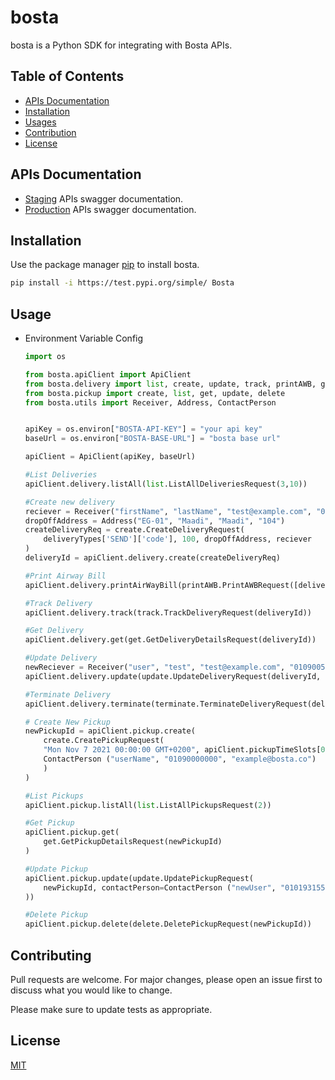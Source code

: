 # bosta

bosta is a Python SDK for integrating with Bosta APIs.

## Table of Contents

- [APIs Documentation](#apis-documentation)
- [Installation](#installation)
- [Usages](#usages)
- [Contribution](#contribution)
- [License](#license)

## APIs Documentation

- [Staging](https://stg-app.bosta.co/docs) APIs swagger documentation.
- [Production](https://app.bosta.co/docs) APIs swagger documentation.

## Installation

Use the package manager [pip](https://pip.pypa.io/en/bosta/) to install bosta.

```bash
pip install -i https://test.pypi.org/simple/ Bosta
```

## Usage

- Environment Variable Config
    ``` python
    import os

    from bosta.apiClient import ApiClient
    from bosta.delivery import list, create, update, track, printAWB, get, terminate
    from bosta.pickup import create, list, get, update, delete
    from bosta.utils import Receiver, Address, ContactPerson


    apiKey = os.environ["BOSTA-API-KEY"] = "your api key"
    baseUrl = os.environ["BOSTA-BASE-URL"] = "bosta base url"

    apiClient = ApiClient(apiKey, baseUrl)

    #List Deliveries 
    apiClient.delivery.listAll(list.ListAllDeliveriesRequest(3,10))

    #Create new delivery
    reciever = Receiver("firstName", "lastName", "test@example.com", "01090055000")
    dropOffAddress = Address("EG-01", "Maadi", "Maadi", "104")
    createDeliveryReq = create.CreateDeliveryRequest(
        deliveryTypes['SEND']['code'], 100, dropOffAddress, reciever 
    )
    deliveryId = apiClient.delivery.create(createDeliveryReq)

    #Print Airway Bill
    apiClient.delivery.printAirWayBill(printAWB.PrintAWBRequest([deliveryId]))

    #Track Delivery
    apiClient.delivery.track(track.TrackDeliveryRequest(deliveryId))

    #Get Delivery
    apiClient.delivery.get(get.GetDeliveryDetailsRequest(deliveryId))

    #Update Delivery
    newReciever = Receiver("user", "test", "test@example.com", "01090055000")
    apiClient.delivery.update(update.UpdateDeliveryRequest(deliveryId, receiver = newReciever, cod=120))

    #Terminate Delivery
    apiClient.delivery.terminate(terminate.TerminateDeliveryRequest(deliveryId))

    # Create New Pickup
    newPickupId = apiClient.pickup.create(
        create.CreatePickupRequest(
        "Mon Nov 7 2021 00:00:00 GMT+0200", apiClient.pickupTimeSlots[0],
        ContactPerson ("userName", "01090000000", "example@bosta.co")
        )
    )

    #List Pickups 
    apiClient.pickup.listAll(list.ListAllPickupsRequest(2))

    #Get Pickup 
    apiClient.pickup.get(
        get.GetPickupDetailsRequest(newPickupId)
    )

    #Update Pickup 
    apiClient.pickup.update(update.UpdatePickupRequest(
        newPickupId, contactPerson=ContactPerson ("newUser", "010193155922", "user2@bosta.co")
    ))

    #Delete Pickup
    apiClient.pickup.delete(delete.DeletePickupRequest(newPickupId))

    ```

## Contributing
Pull requests are welcome. For major changes, please open an issue first to discuss what you would like to change.

Please make sure to update tests as appropriate.

## License
[MIT](https://github.com/bostaapp/bosta-python/blob/master/LICENSE)